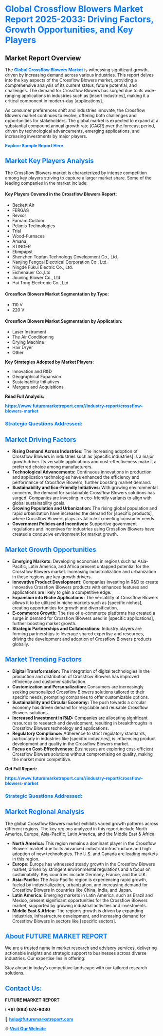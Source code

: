 <h1 style="color: #007BFF;">Global Crossflow Blowers Market Report 2025-2033: Driving Factors, Growth Opportunities, and Key Players</h1>

<section id="overview">
<h2>Market Report Overview</h2>
<p>The <a href="https://www.futuremarketreport.com//industry-report/crossflow-blowers-market" style="color: #007BFF; text-decoration: none;"><strong>Global Crossflow Blowers Market</strong></a> is witnessing significant growth, driven by increasing demand across various industries. This report delves into the key aspects of the Crossflow Blowers market, providing a comprehensive analysis of its current status, future potential, and challenges. The demand for Crossflow Blowers has surged due to its wide-ranging applications in industries such as [insert industries], making it a critical component in modern-day [applications].</p>
<p>As consumer preferences shift and industries innovate, the Crossflow Blowers market continues to evolve, offering both challenges and opportunities for stakeholders. The global market is expected to expand at a substantial compound annual growth rate (CAGR) over the forecast period, driven by technological advancements, emerging applications, and increasing investments by major players.</p>
</section>

<section id="overview">
<p><a href="https://www.futuremarketreport.com//request-sample/reportId=85235" style="color: #007BFF; text-decoration: none;"><strong>Explore Sample Report Here</strong></a></p>
</section>

<section id="key-players">
<h2 style="color: #007BFF;">Market Key Players Analysis</h2>
<p>The Crossflow Blowers market is characterized by intense competition among key players striving to capture a larger market share. Some of the leading companies in the market include:</p>
<h4>Key Players Covered in the Crossflow Blowers Report:</h4>
<ul><li>Beckett Air</li><li>FERGAS</li><li>Revxor</li><li>Farnam Custom</li><li>Pelonis Technologies</li><li>Trial</li><li>Wood-Furnaces</li><li>Amana</li><li>STINGER</li><li>Ebmpapst</li><li>Shenzhen Topfan Technology Development Co., Ltd.</li><li>Nanjing Fengcai Electrical Corporation Co., Ltd.</li><li>Ningde Fukui Electric Co., Ltd.</li><li>Eichenauer Co.,Ltd</li><li>Jouning Blower Co., Ltd</li><li>Hui Tong Electronic Co., Ltd</li></ul>
<h4>Crossflow Blowers Market Segmentation by Type:</h4>
<ul><li>110 V</li><li>220 V</li></ul>

<h4>Crossflow Blowers Market Segmentation by Application:</h4>
<ul><li>Laser Instrument</li><li>The Air Conditioning</li><li>Drying Machine</li><li>Hair Dryer</li><li>Other</li></ul>
<p><strong>Key Strategies Adopted by Market Players:</strong></p>
<ul>
<li>Innovation and R&D</li>
<li>Geographical Expansion</li>
<li>Sustainability Initiatives</li>
<li>Mergers and Acquisitions</li>
</ul>
</section>

<section>
<p><strong>Read Full Analysis: </strong></p><a href="https://www.futuremarketreport.com//industry-report/crossflow-blowers-market" style="color: #007BFF; text-decoration: none;"><strong>https://www.futuremarketreport.com//industry-report/crossflow-blowers-market</strong></a>
<h3 style="color: #007BFF;">Strategic Questions Addressed:</h3>
</section>

<section id="driving-factors">
<h2 style="color: #007BFF;">Market Driving Factors</h2>
<ul>
<li><strong>Rising Demand Across Industries:</strong> The increasing adoption of Crossflow Blowers in industries such as [specific industries] is a major growth driver. Its versatile applications and cost-effectiveness make it a preferred choice among manufacturers.</li>
<li><strong>Technological Advancements:</strong> Continuous innovations in production and application technologies have enhanced the efficiency and performance of Crossflow Blowers, further boosting market demand.</li>
<li><strong>Sustainability and Eco-Friendly Initiatives:</strong> With growing environmental concerns, the demand for sustainable Crossflow Blowers solutions has surged. Companies are investing in eco-friendly variants to align with global sustainability goals.</li>
<li><strong>Growing Population and Urbanization:</strong> The rising global population and rapid urbanization have increased the demand for [specific products], where Crossflow Blowers plays a vital role in meeting consumer needs.</li>
<li><strong>Government Policies and Incentives:</strong> Supportive government regulations and incentives for industries using Crossflow Blowers have created a conducive environment for market growth.</li>
</ul>
</section>

<section id="growth-opportunities">
<h2 style="color: #007BFF;">Market Growth Opportunities</h2>
<ul>
<li><strong>Emerging Markets:</strong> Developing economies in regions such as Asia-Pacific, Latin America, and Africa present untapped potential for the Crossflow Blowers market. Increasing industrialization and urbanization in these regions are key growth drivers.</li>
<li><strong>Innovative Product Development:</strong> Companies investing in R&D to create innovative Crossflow Blowers products with enhanced features and applications are likely to gain a competitive edge.</li>
<li><strong>Expansion into Niche Applications:</strong> The versatility of Crossflow Blowers allows it to be utilized in niche markets such as [specific niches], creating opportunities for growth and diversification.</li>
<li><strong>E-commerce Growth:</strong> The rise of e-commerce platforms has created a surge in demand for Crossflow Blowers used in [specific applications], further boosting market growth.</li>
<li><strong>Strategic Partnerships and Collaborations:</strong> Industry players are forming partnerships to leverage shared expertise and resources, driving the development and adoption of Crossflow Blowers products globally.</li>
</ul>
</section>

<section id="trending-factors">
<h2 style="color: #007BFF;">Market Trending Factors</h2>
<ul>
<li><strong>Digital Transformation:</strong> The integration of digital technologies in the production and distribution of Crossflow Blowers has improved efficiency and customer satisfaction.</li>
<li><strong>Customization and Personalization:</strong> Consumers are increasingly seeking personalized Crossflow Blowers solutions tailored to their specific needs, prompting companies to offer customizable options.</li>
<li><strong>Sustainability and Circular Economy:</strong> The push towards a circular economy has driven demand for recyclable and reusable Crossflow Blowers solutions.</li>
<li><strong>Increased Investment in R&D:</strong> Companies are allocating significant resources to research and development, resulting in breakthroughs in Crossflow Blowers technology and applications.</li>
<li><strong>Regulatory Compliance:</strong> Adherence to strict regulatory standards, particularly in industries like [specific industries], is influencing product development and quality in the Crossflow Blowers market.</li>
<li><strong>Focus on Cost-Effectiveness:</strong> Businesses are exploring cost-efficient Crossflow Blowers solutions without compromising on quality, making the market more competitive.</li>
</ul>
</section>

<section>
<p><strong>Get Full Report: </strong></p><a href="https://www.futuremarketreport.com//industry-report/crossflow-blowers-market" style="color: #007BFF; text-decoration: none;"><strong>https://www.futuremarketreport.com//industry-report/crossflow-blowers-market</strong></a>
<h3 style="color: #007BFF;">Strategic Questions Addressed:</h3>
</section>


<section id="regional-analysis">
<h2 style="color: #007BFF;">Market Regional Analysis</h2>
<p>The global Crossflow Blowers market exhibits varied growth patterns across different regions. The key regions analyzed in this report include North America, Europe, Asia-Pacific, Latin America, and the Middle East & Africa:</p>
<ul>
<li><strong>North America:</strong> This region remains a dominant player in the Crossflow Blowers market due to its advanced industrial infrastructure and high adoption of new technologies. The U.S. and Canada are leading markets in this region.</li>
<li><strong>Europe:</strong> Europe has witnessed steady growth in the Crossflow Blowers market, driven by stringent environmental regulations and a focus on sustainability. Key countries include Germany, France, and the U.K.</li>
<li><strong>Asia-Pacific:</strong> The Asia-Pacific region is experiencing rapid growth, fueled by industrialization, urbanization, and increasing demand for Crossflow Blowers in countries like China, India, and Japan.</li>
<li><strong>Latin America:</strong> Emerging markets in Latin America, such as Brazil and Mexico, present significant opportunities for the Crossflow Blowers market, supported by growing industrial activities and investments.</li>
<li><strong>Middle East & Africa:</strong> The region’s growth is driven by expanding industries, infrastructure development, and increasing demand for Crossflow Blowers in sectors like [specific sectors].</li>
</ul>
</section>

<footer>
<h2 style="color: #007BFF;">About FUTURE MARKET REPORT</h2>
<p>We are a trusted name in market research and advisory services, delivering actionable insights and strategic support to businesses across diverse industries. Our expertise lies in offering:</p>

<p>Stay ahead in today’s competitive landscape with our tailored research solutions.</p>

<h2 style="color: #007BFF;">Contact Us:</h2>
<p><strong>FUTURE MARKET REPORT</strong></p>
<p>📞 <strong>+91 (883) 074-8030</strong></p>
<p>📧 <strong><a href="mailto:help@futuremarketreport.com" style="color: #007BFF;">help@futuremarketreport.com</a></strong></p>
<p>🌐 <strong><a href="https://www.futuremarketreport.com/" style="color: #007BFF;">Visit Our Website</a></strong></p>
</footer>